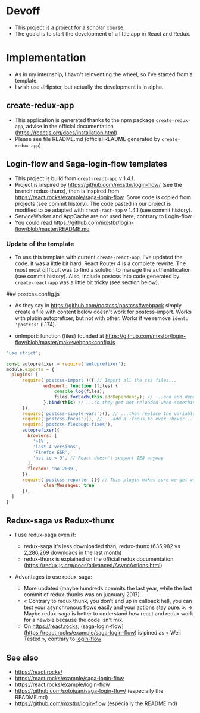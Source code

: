 # Devoff
* This project is a project for a scholar course.
* The goald is to start the development of a little app in React and Redux.

# Implementation

* As in my internship, I havn't reinventing the wheel, so I've started from a
template.
* I wish use JHipster, but actually the development is in alpha.

## create-redux-app
* This application is generated thanks to the npm package `create-redux-app`,
advise in the official documentation
(https://reactjs.org/docs/installation.html)
* Please see file README.md (official README generated by `create-redux-app`)


## Login-flow and Saga-login-flow templates
* This project is build from `creat-react-app` v 1.4.1.
* Project is inspired by https://github.com/mxstbr/login-flow/ (see the branch
    redux-thunx), then is inspired from
    https://react.rocks/example/saga-login-flow. Some code is copied
from projects (see commit history). The code pasted in our project is
modified to be adapted with `creat-ract-app` v 1.4.1 (see commit history).
* ServiceWorker and AppCache are not used here, contrary to Login-flow.
* You could read https://github.com/mxstbr/login-flow/blob/master/README.md

### Update of the template
* To use this template with current `create-react-app`, I've updated the code.
It was a little bit hard. React Router 4 is a complete rewrite. The most
most difficult was to find a solution to manage the authentification (see
commit history). Also, include postcss into code generated by `create-react-app`
was a little bit tricky (see section below).

### postcss.config.js
* As they say in https://github.com/postcss/postcss#webpack simply create a file
with content below doesn't work for postcss-import. Works with plubin
autoprefixer, but not with other. Works if we remove `ident: 'postcss'` (l.174).

* onImport: function (files) founded at
    https://github.com/mxstbr/login-flow/blob/master/makewebpackconfig.js
```javascript
'use strict';

const autoprefixer = require('autoprefixer');
module.exports = {
  plugins: [
      require('postcss-import')({ // Import all the css files...
              onImport: function (files) {
                  console.log(files);
                  files.forEach(this.addDependency); // ...and add dependecies from the main.css files to the other css files...
              }.bind(this) // ...so they get hot–reloaded when something changes...
      }),
      require('postcss-simple-vars')(), // ...then replace the variables...
      require('postcss-focus')(), // ...add a :focus to ever :hover...
      require('postcss-flexbugs-fixes'),
      autoprefixer({
        browsers: [
          '>1%',
          'last 4 versions',
          'Firefox ESR',
          'not ie < 9', // React doesn't support IE8 anyway
        ],
        flexbox: 'no-2009',
      }),
      require('postcss-reporter')({ // This plugin makes sure we get warnings in the console
              clearMessages: true
      }),
  ]
}
```
## Redux-saga vs Redux-thunx
* I use redux-saga even if:
    * redux-saga it's less downloaded than;
        redux-thunx (635,982 vs 2,286,269 downloads in the last month)
    * redux-thunx is explained on the official redux documentation
        (https://redux.js.org/docs/advanced/AsyncActions.html)

* Advantages to use redux-saga:
    * More updated (maybe hundreds commits the last year, while the last commit
        of redux-thunks was on juanuary 2017).
    * « Contrary to redux thunk, you don't end up in callback hell, you can test
        your asynchronous flows easily and your actions stay pure. »: =>
        Maybe redux-saga is better to understand how react and redux work for a
        newbie because the code isn't mix.
    * On https://react.rocks,
        (saga-login-flow](https://react.rocks/example/saga-login-flow)
        is pined as « Well Tested », contrary to
        [login-flow](https://react.rocks/example/login-flow)

## See also
* https://react.rocks/
* https://react.rocks/example/saga-login-flow
* https://react.rocks/example/login-flow
* https://github.com/sotojuan/saga-login-flow/ (especially the README.md)
* https://github.com/mxstbr/login-flow (especially the README.md)
